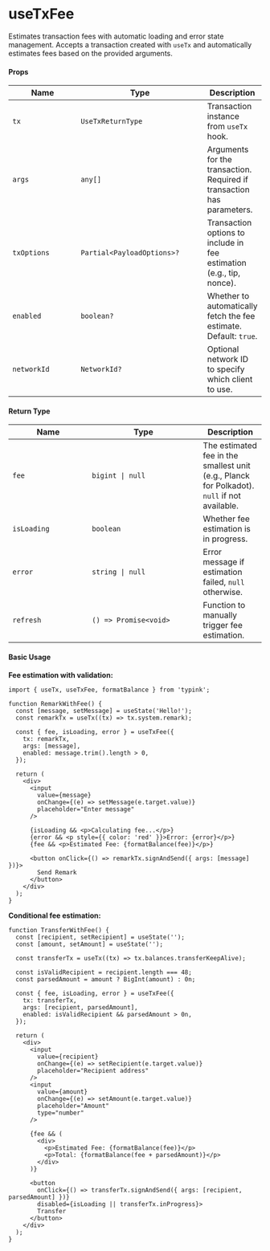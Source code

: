 # useTxFee

Estimates transaction fees with automatic loading and error state management. Accepts a transaction created with `useTx` and automatically estimates fees based on the provided arguments.

#### Props

<table><thead><tr><th width="134.03515625">Name</th><th width="247.8671875">Type</th><th>Description</th></tr></thead><tbody><tr><td><code>tx</code></td><td><code>UseTxReturnType</code></td><td>Transaction instance from <code>useTx</code> hook.</td></tr><tr><td><code>args</code></td><td><code>any[]</code></td><td>Arguments for the transaction. Required if transaction has parameters.</td></tr><tr><td><code>txOptions</code></td><td><code>Partial&#x3C;PayloadOptions>?</code></td><td>Transaction options to include in fee estimation (e.g., tip, nonce).</td></tr><tr><td><code>enabled</code></td><td><code>boolean?</code></td><td>Whether to automatically fetch the fee estimate. Default: <code>true</code>.</td></tr><tr><td><code>networkId</code></td><td><code>NetworkId?</code></td><td>Optional network ID to specify which client to use.</td></tr></tbody></table>

#### Return Type

<table><thead><tr><th width="142.21875">Name</th><th width="205.1015625">Type</th><th>Description</th></tr></thead><tbody><tr><td><code>fee</code></td><td><code>bigint | null</code></td><td>The estimated fee in the smallest unit (e.g., Planck for Polkadot). <code>null</code> if not available.</td></tr><tr><td><code>isLoading</code></td><td><code>boolean</code></td><td>Whether fee estimation is in progress.</td></tr><tr><td><code>error</code></td><td><code>string | null</code></td><td>Error message if estimation failed, <code>null</code> otherwise.</td></tr><tr><td><code>refresh</code></td><td><code>() => Promise&#x3C;void></code></td><td>Function to manually trigger fee estimation.</td></tr></tbody></table>

#### Basic Usage

**Fee estimation with validation:**

```tsx
import { useTx, useTxFee, formatBalance } from 'typink';

function RemarkWithFee() {
  const [message, setMessage] = useState('Hello!');
  const remarkTx = useTx((tx) => tx.system.remark);

  const { fee, isLoading, error } = useTxFee({
    tx: remarkTx,
    args: [message],
    enabled: message.trim().length > 0,
  });

  return (
    <div>
      <input
        value={message}
        onChange={(e) => setMessage(e.target.value)}
        placeholder="Enter message"
      />

      {isLoading && <p>Calculating fee...</p>}
      {error && <p style={{ color: 'red' }}>Error: {error}</p>}
      {fee && <p>Estimated Fee: {formatBalance(fee)}</p>}

      <button onClick={() => remarkTx.signAndSend({ args: [message] })}>
        Send Remark
      </button>
    </div>
  );
}
```

**Conditional fee estimation:**

```tsx
function TransferWithFee() {
  const [recipient, setRecipient] = useState('');
  const [amount, setAmount] = useState('');

  const transferTx = useTx((tx) => tx.balances.transferKeepAlive);

  const isValidRecipient = recipient.length === 48;
  const parsedAmount = amount ? BigInt(amount) : 0n;

  const { fee, isLoading, error } = useTxFee({
    tx: transferTx,
    args: [recipient, parsedAmount],
    enabled: isValidRecipient && parsedAmount > 0n,
  });

  return (
    <div>
      <input
        value={recipient}
        onChange={(e) => setRecipient(e.target.value)}
        placeholder="Recipient address"
      />
      <input
        value={amount}
        onChange={(e) => setAmount(e.target.value)}
        placeholder="Amount"
        type="number"
      />

      {fee && (
        <div>
          <p>Estimated Fee: {formatBalance(fee)}</p>
          <p>Total: {formatBalance(fee + parsedAmount)}</p>
        </div>
      )}

      <button
        onClick={() => transferTx.signAndSend({ args: [recipient, parsedAmount] })}
        disabled={isLoading || transferTx.inProgress}>
        Transfer
      </button>
    </div>
  );
}
```
